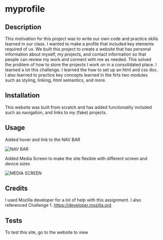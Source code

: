 # myprofile

## Description

This motivation for this project was to write our own code and practice skills learned in our class.
I wanted to make a profile that included key elements required of us.
We built this project to create a website that has personal information about myself, my projects, and contact information so that people can review my work and connect with me as needed.
This solved the problem of how to store the projects I work on in a consolidated place.
I learned a lot this challenge. I learned the how to set up an html and css doc. I also learned to practice key concepts learned in the firts two modules such as styling, linking, html semantics, and more.


## Installation

This website was built from scratch and has added functionality included such as navigation, and links to my (fake) projects.

## Usage

Added hover and link to the NAV BAR

![NAV BAR](https://github.com/FROMERO63/myprofile/assets/134673364/b23f2ac5-2825-4d6b-bc2c-9ba6696cf74c)

Added Media Screen to make the site flexible with different screen and device sizes

![MEDIA SCREEN](https://github.com/FROMERO63/myprofile/assets/134673364/ee67d37e-b555-40a0-b9dc-c81216919948)


## Credits

I used Mozilla developer for a lot of help with this assignment. I also referenced Challenge 1.
https://developer.mozilla.ord

## Tests
To test this site, go to the website to view

